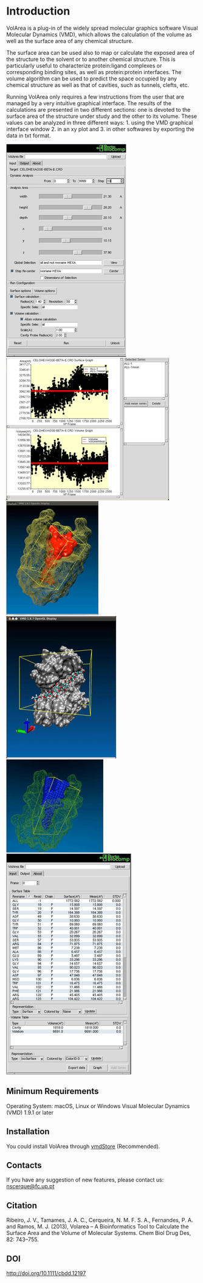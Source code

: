 # Introduction
VolArea is a plug-in of the widely spread molecular graphics software Visual Molecular Dynamics (VMD), which allows the calculation of the volume as well as the surface area of any chemical structure.

The surface area can be used also to map or calculate the exposed area of the structure to the solvent or to another chemical structure. This is particularly useful to characterize protein:ligand complexes or corresponding binding sites, as well as protein:protein interfaces. The volume algorithm can be used to predict the space occupied by any chemical structure as well as that of cavities, such as tunnels, clefts, etc.

Running VolArea only requires a few instructions from the user that are managed by a very intuitive graphical interface. The results of the calculations are presented in two different sections: one is devoted to the surface area of the structure under study and the other to its volume. These values can be analyzed in three different ways: 1. using the VMD graphical interface window 2. in an xy plot and 3. in other softwares by exporting the data in txt format.

![Image](Screenshots/image1.gif)
![Image](Screenshots/image2.gif)
![Image](Screenshots/image3.gif)
![Image](Screenshots/image4.gif)
![Image](Screenshots/image5.gif)
![Image](Screenshots/image6.gif)

## Minimum Requirements

Operating System: macOS, Linux or Windows
Visual Molecular Dynamics (VMD) 1.9.1 or later

## Installation

You could install VolArea through [vmdStore](https://github.com/BioSIM-Research-Group/vmdStore) (Recommended).

## Contacts
If you have any suggestion of new features, please contact us: nscerque@fc.up.pt

## Citation
Ribeiro, J. V., Tamames, J. A. C., Cerqueira, N. M. F. S. A., Fernandes, P. A. and Ramos, M. J. (2013), Volarea – A Bioinformatics Tool to Calculate the Surface Area and the Volume of Molecular Systems. Chem Biol Drug Des, 82: 743–755.

## DOI
http://doi.org/10.1111/cbdd.12197
